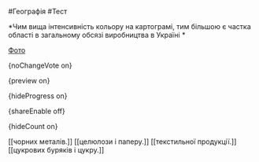 #Географія #Тест

*Чим вища інтенсивність кольору на картограмі, тим більшою є частка області в загальному обсязі виробництва в Україні *

[Фото](https://zno.osvita.ua//doc/images/znotest/28/2806/190826_27.jpg)

{noChangeVote on}

{preview on}

{hideProgress on}

{shareEnable off}

{hideCount on}

[[чорних металів.]]
[[целюлози і паперу.]]
[[текстильної продукції.]]
[[цукрових буряків і цукру.]]
